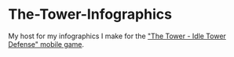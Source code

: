 # The-Tower-Infographics
My host for my infographics I make for the ["The Tower - Idle Tower Defense" mobile game](https://play.google.com/store/apps/details?id=com.TechTreeGames.TheTower).
